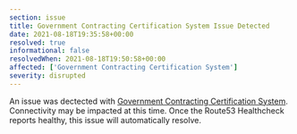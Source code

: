 ```yaml
---
section: issue
title: Government Contracting Certification System Issue Detected
date: 2021-08-18T19:35:58+00:00
resolved: true
informational: false
resolvedWhen: 2021-08-18T19:50:58+00:00
affected: ['Government Contracting Certification System']
severity: disrupted
---
```

An issue was dectected with [Government Contracting Certification System](https://certify.sba.gov).  Connectivity may be impacted at this time.  Once the Route53 Healthcheck reports healthy, this issue will automatically resolve.
